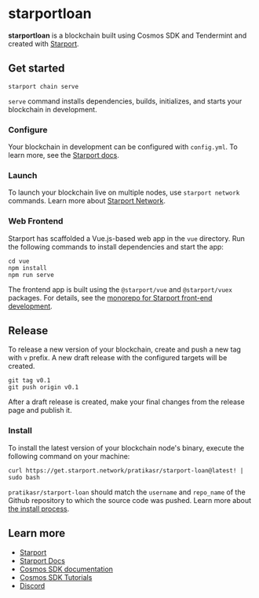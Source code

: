 # starportloan
**starportloan** is a blockchain built using Cosmos SDK and Tendermint and created with [Starport](https://github.com/tendermint/starport).

## Get started

```
starport chain serve
```

`serve` command installs dependencies, builds, initializes, and starts your blockchain in development.

### Configure

Your blockchain in development can be configured with `config.yml`. To learn more, see the [Starport docs](https://docs.starport.network).

### Launch

To launch your blockchain live on multiple nodes, use `starport network` commands. Learn more about [Starport Network](https://github.com/tendermint/spn).

### Web Frontend

Starport has scaffolded a Vue.js-based web app in the `vue` directory. Run the following commands to install dependencies and start the app:

```
cd vue
npm install
npm run serve
```

The frontend app is built using the `@starport/vue` and `@starport/vuex` packages. For details, see the [monorepo for Starport front-end development](https://github.com/tendermint/vue).

## Release
To release a new version of your blockchain, create and push a new tag with `v` prefix. A new draft release with the configured targets will be created.

```
git tag v0.1
git push origin v0.1
```

After a draft release is created, make your final changes from the release page and publish it.

### Install
To install the latest version of your blockchain node's binary, execute the following command on your machine:

```
curl https://get.starport.network/pratikasr/starport-loan@latest! | sudo bash
```
`pratikasr/starport-loan` should match the `username` and `repo_name` of the Github repository to which the source code was pushed. Learn more about [the install process](https://github.com/allinbits/starport-installer).

## Learn more

- [Starport](https://github.com/tendermint/starport)
- [Starport Docs](https://docs.starport.network)
- [Cosmos SDK documentation](https://docs.cosmos.network)
- [Cosmos SDK Tutorials](https://tutorials.cosmos.network)
- [Discord](https://discord.gg/cosmosnetwork)
